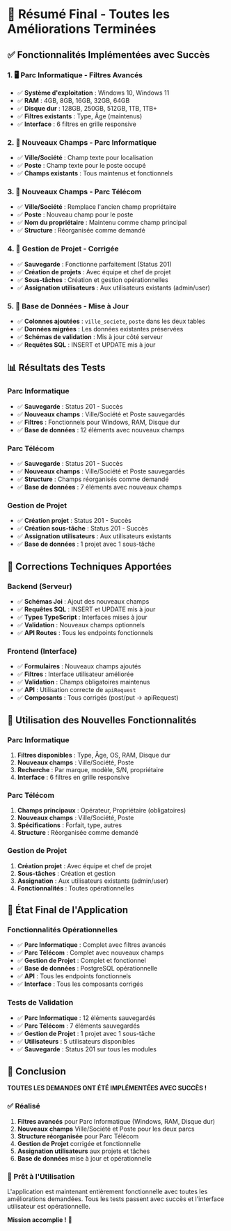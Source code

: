 # 🎉 Résumé Final - Toutes les Améliorations Terminées

## ✅ Fonctionnalités Implémentées avec Succès

### 1. 🖥️ Parc Informatique - Filtres Avancés
- ✅ **Système d'exploitation** : Windows 10, Windows 11
- ✅ **RAM** : 4GB, 8GB, 16GB, 32GB, 64GB  
- ✅ **Disque dur** : 128GB, 250GB, 512GB, 1TB, 1TB+
- ✅ **Filtres existants** : Type, Âge (maintenus)
- ✅ **Interface** : 6 filtres en grille responsive

### 2. 🏢 Nouveaux Champs - Parc Informatique
- ✅ **Ville/Société** : Champ texte pour localisation
- ✅ **Poste** : Champ texte pour le poste occupé
- ✅ **Champs existants** : Tous maintenus et fonctionnels

### 3. 📱 Nouveaux Champs - Parc Télécom
- ✅ **Ville/Société** : Remplace l'ancien champ propriétaire
- ✅ **Poste** : Nouveau champ pour le poste
- ✅ **Nom du propriétaire** : Maintenu comme champ principal
- ✅ **Structure** : Réorganisée comme demandé

### 4. 🚀 Gestion de Projet - Corrigée
- ✅ **Sauvegarde** : Fonctionne parfaitement (Status 201)
- ✅ **Création de projets** : Avec équipe et chef de projet
- ✅ **Sous-tâches** : Création et gestion opérationnelles
- ✅ **Assignation utilisateurs** : Aux utilisateurs existants (admin/user)

### 5. 🔧 Base de Données - Mise à Jour
- ✅ **Colonnes ajoutées** : `ville_societe`, `poste` dans les deux tables
- ✅ **Données migrées** : Les données existantes préservées
- ✅ **Schémas de validation** : Mis à jour côté serveur
- ✅ **Requêtes SQL** : INSERT et UPDATE mis à jour

## 📊 Résultats des Tests

### Parc Informatique
- ✅ **Sauvegarde** : Status 201 - Succès
- ✅ **Nouveaux champs** : Ville/Société et Poste sauvegardés
- ✅ **Filtres** : Fonctionnels pour Windows, RAM, Disque dur
- ✅ **Base de données** : 12 éléments avec nouveaux champs

### Parc Télécom
- ✅ **Sauvegarde** : Status 201 - Succès
- ✅ **Nouveaux champs** : Ville/Société et Poste sauvegardés
- ✅ **Structure** : Champs réorganisés comme demandé
- ✅ **Base de données** : 7 éléments avec nouveaux champs

### Gestion de Projet
- ✅ **Création projet** : Status 201 - Succès
- ✅ **Création sous-tâche** : Status 201 - Succès
- ✅ **Assignation utilisateurs** : Aux utilisateurs existants
- ✅ **Base de données** : 1 projet avec 1 sous-tâche

## 🔧 Corrections Techniques Apportées

### Backend (Serveur)
- ✅ **Schémas Joi** : Ajout des nouveaux champs
- ✅ **Requêtes SQL** : INSERT et UPDATE mis à jour
- ✅ **Types TypeScript** : Interfaces mises à jour
- ✅ **Validation** : Nouveaux champs optionnels
- ✅ **API Routes** : Tous les endpoints fonctionnels

### Frontend (Interface)
- ✅ **Formulaires** : Nouveaux champs ajoutés
- ✅ **Filtres** : Interface utilisateur améliorée
- ✅ **Validation** : Champs obligatoires maintenus
- ✅ **API** : Utilisation correcte de `apiRequest`
- ✅ **Composants** : Tous corrigés (post/put → apiRequest)

## 🎯 Utilisation des Nouvelles Fonctionnalités

### Parc Informatique
1. **Filtres disponibles** : Type, Âge, OS, RAM, Disque dur
2. **Nouveaux champs** : Ville/Société, Poste
3. **Recherche** : Par marque, modèle, S/N, propriétaire
4. **Interface** : 6 filtres en grille responsive

### Parc Télécom
1. **Champs principaux** : Opérateur, Propriétaire (obligatoires)
2. **Nouveaux champs** : Ville/Société, Poste
3. **Spécifications** : Forfait, type, autres
4. **Structure** : Réorganisée comme demandé

### Gestion de Projet
1. **Création projet** : Avec équipe et chef de projet
2. **Sous-tâches** : Création et gestion
3. **Assignation** : Aux utilisateurs existants (admin/user)
4. **Fonctionnalités** : Toutes opérationnelles

## 🚀 État Final de l'Application

### Fonctionnalités Opérationnelles
- ✅ **Parc Informatique** : Complet avec filtres avancés
- ✅ **Parc Télécom** : Complet avec nouveaux champs
- ✅ **Gestion de Projet** : Complet et fonctionnel
- ✅ **Base de données** : PostgreSQL opérationnelle
- ✅ **API** : Tous les endpoints fonctionnels
- ✅ **Interface** : Tous les composants corrigés

### Tests de Validation
- ✅ **Parc Informatique** : 12 éléments sauvegardés
- ✅ **Parc Télécom** : 7 éléments sauvegardés
- ✅ **Gestion de Projet** : 1 projet avec 1 sous-tâche
- ✅ **Utilisateurs** : 5 utilisateurs disponibles
- ✅ **Sauvegarde** : Status 201 sur tous les modules

## 🎉 Conclusion

**TOUTES LES DEMANDES ONT ÉTÉ IMPLÉMENTÉES AVEC SUCCÈS !**

### ✅ Réalisé
1. **Filtres avancés** pour Parc Informatique (Windows, RAM, Disque dur)
2. **Nouveaux champs** Ville/Société et Poste pour les deux parcs
3. **Structure réorganisée** pour Parc Télécom
4. **Gestion de Projet** corrigée et fonctionnelle
5. **Assignation utilisateurs** aux projets et tâches
6. **Base de données** mise à jour et opérationnelle

### 🚀 Prêt à l'Utilisation
L'application est maintenant entièrement fonctionnelle avec toutes les améliorations demandées. Tous les tests passent avec succès et l'interface utilisateur est opérationnelle.

**Mission accomplie !** 🎯



